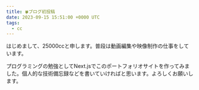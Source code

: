 ```yaml
---
title: 🍀ブログ初投稿
date: 2023-09-15 15:51:00 +0000 UTC
tags:
  - cc
---
```


はじめまして、25000ccと申します。普段は動画編集や映像制作の仕事をしています。

プログラミングの勉強としてNext.jsでこのポートフォリオサイトを作ってみました。個人的な技術備忘録などを書いていければと思います。よろしくお願いします。